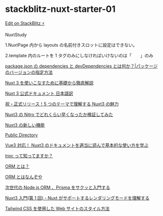 # stackblitz-nuxt-starter-01

[Edit on StackBlitz ⚡️](https://stackblitz.com/edit/nuxt-starter-twaoct)

NuxtStudy

1.NuxtPage 内から layouts の名前付きスロットに設定はできない。

2.template 内のルートを 1 タグのみにしなければいけないのは「　　」のみ

[package.json の dependencies と devDependencies とは何か？|パッケージのバージョンの指定方法](https://prograshi.com/framework/nodejs/dependencies-and-devdependencies-in-package-json/)

[Nuxt 3 を使いこなすために基礎から徹底解説](https://reffect.co.jp/vue/nuxt3)

[Nuxt 3 公式ドキュメント 日本語訳](https://zenn.dev/torish/scraps/16676a3500ad99)

[祝・正式リリース！5 つのテーマで理解する Nuxt3 の魅力](https://zenn.dev/ytr0903/articles/197f5386ca4309#usefetch-%2F-%24fetch-%E3%81%A7%E3%81%AE-server-routes-%E3%81%AE%E8%87%AA%E5%8B%95%E3%83%91%E3%82%B9%E8%A7%A3%E6%B1%BA%EF%BC%86%E5%9E%8B%E6%8E%A8%E8%AB%96)

[Nuxt3 の Nitro でどれくらい早くなったか検証してみた](https://tech.smartcamp.co.jp/entry/nuxt3-nitro-performance)

[Nuxt3 の新しい機能](https://zenn.dev/azukiazusa/articles/nuxt3-new-features#volar)

[Public Directory](https://nuxt.com/docs/guide/directory-structure/public)

[Vue3 対応！ Nuxt3 のドキュメントを適当に読んで基本的な使い方を学ぶ](https://qiita.com/__Nem__/items/544d32788ada981a2ac6)

[trpc って知ってますか？](https://zenn.dev/is_ryo/articles/08a9710d9f6ee2)

[ORM とは？](https://zenn.dev/myuki/books/02fe236c7bc377/viewer/d2422a)

[ORM とはなんぞや](https://utouto97.hatenablog.com/entry/2021/07/21/224759)

[次世代の Node.js ORM 、Prisma をサクッと入門する](https://zenn.dev/pyhrinezumi/articles/431be604f9ad50)

[Nuxt3 入門(第 1 回) - Nuxt がサポートするレンダリングモードを理解する](https://developer.mamezou-tech.com/nuxt/nuxt3-rendering-mode/)

[Tailwind CSS を使用した Web サイトのスタイル方法](https://www.twilio.com/ja/blog/style-your-website-with-tailwind-css-jp)

